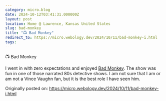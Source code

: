 ```yaml
---
category: micro.blog
date: 2024-10-12T03:41:31.000000Z
layout: post
location: Home @ Lawrence, Kansas United States
slug: bad-monkey
title: "📺 Bad Monkey"
redirect_to: https://micro.webology.dev/2024/10/11/bad-monkey-i.html
tags: 
---
```


📺 Bad Monkey

I went in with zero expectations and enjoyed [Bad Monkey](https://trakt.tv/shows/bad-monkey). The show was fun in one of those narrated 80s detective shows. I am not sure that I am or am not a Vince Vaughn fan, but it is the best role I have seen him.

Originally posted on: https://micro.webology.dev/2024/10/11/bad-monkey-i.html
